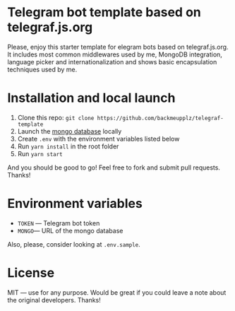 # Telegram bot template based on telegraf.js.org

Please, enjoy this starter template for elegram bots based on telegraf.js.org. It includes most common middlewares used by me, MongoDB integration, language picker and internationalization and shows basic encapsulation techniques used by me.

# Installation and local launch

1. Clone this repo: `git clone https://github.com/backmeupplz/telegraf-template`
2. Launch the [mongo database](https://www.mongodb.com/) locally
3. Create `.env` with the environment variables listed below
4. Run `yarn install` in the root folder
5. Run `yarn start`

And you should be good to go! Feel free to fork and submit pull requests. Thanks!

# Environment variables

- `TOKEN` — Telegram bot token
- `MONGO`— URL of the mongo database

Also, please, consider looking at `.env.sample`.

# License

MIT — use for any purpose. Would be great if you could leave a note about the original developers. Thanks!
